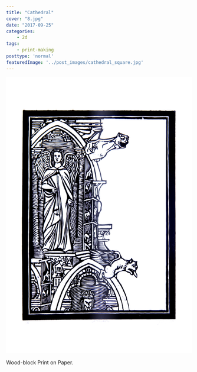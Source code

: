 ```yaml
---
title: "Cathedral"
cover: "8.jpg"
date: "2017-09-25"
categories:
    - 2d
tags:
    - print-making
posttype: 'normal'
featuredImage: '../post_images/cathedral_square.jpg'
---
```


<img src="../post_images/cathedral/cathedralb&w.jpg">

Wood-block Print on Paper.